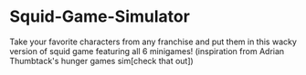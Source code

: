 # Squid-Game-Simulator
Take your favorite characters from any franchise and put them in this wacky version of squid game featuring all 6 minigames! (inspiration from Adrian Thumbtack's hunger games sim[check that out])
